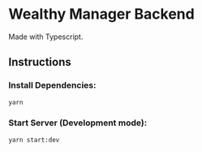 # Wealthy Manager Backend

Made with Typescript.

## Instructions

### Install Dependencies:

```bash
yarn
```

### Start Server (Development mode):

```bash
yarn start:dev
```
